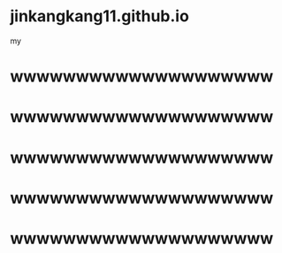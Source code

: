 # jinkangkang11.github.io
my



#   wwwwwwwwwwwwwwwwwwww

#   wwwwwwwwwwwwwwwwwwww

#   wwwwwwwwwwwwwwwwwwww

#   wwwwwwwwwwwwwwwwwwww

#   wwwwwwwwwwwwwwwwwwww